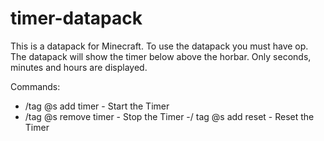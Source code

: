 # timer-datapack
This is a datapack for Minecraft. To use the datapack you must have op.
The datapack will show the timer below above the horbar. Only seconds, minutes and hours are displayed.

Commands:
 - /tag @s add timer     -   Start the Timer
 - /tag @s remove timer  -   Stop the Timer
 -/ tag @s add reset     -   Reset the Timer

